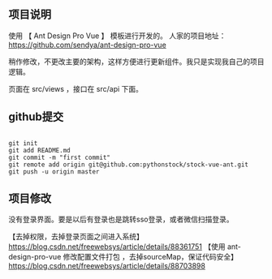 
项目说明
----

使用 【 Ant Design Pro Vue 】 模板进行开发的。
人家的项目地址： https://github.com/sendya/ant-design-pro-vue

稍作修改，不更改主要的架构，这样方便进行更新组件。我只是实现我自己的项目逻辑。

页面在 src/views ，接口在 src/api 下面。


github提交
----

```

git init
git add README.md
git commit -m "first commit"
git remote add origin git@github.com:pythonstock/stock-vue-ant.git
git push -u origin master

```



项目修改
----

没有登录界面。要是以后有登录也是跳转sso登录，或者微信扫描登录。

【去掉权限，去掉登录页面之间进入系统】
https://blog.csdn.net/freewebsys/article/details/88361751
【使用 ant-design-pro-vue 修改配置文件打包 ，去掉sourceMap，保证代码安全】
https://blog.csdn.net/freewebsys/article/details/88703898

